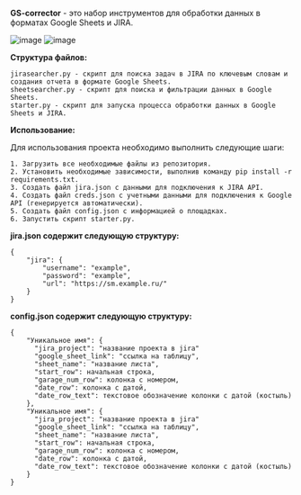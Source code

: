 **GS-corrector** - это набор инструментов для обработки данных в форматах Google Sheets и JIRA.

![image](https://github.com/KiraPixel/GS-corrector/assets/90696175/8ff1d2ba-ad79-4210-8c6d-f64072c0a5e0) ![image](https://github.com/KiraPixel/GS-corrector/assets/90696175/8547e605-d2e9-4769-b9e1-7d281da743a6)

**Структура файлов:**
```
jirasearcher.py - скрипт для поиска задач в JIRA по ключевым словам и создания отчета в формате Google Sheets.
sheetsearcher.py - скрипт для поиска и фильтрации данных в Google Sheets.
starter.py - скрипт для запуска процесса обработки данных в Google Sheets и JIRA.
```


**Использование:**

Для использования проекта необходимо выполнить следующие шаги:

```
1. Загрузить все необходимые файлы из репозитория.
2. Установить необходимые зависимости, выполнив команду pip install -r requirements.txt.
3. Создать файл jira.json с данными для подключения к JIRA API.
4. Создать файл creds.json с учетными данными для подключения к Google API (генерируется автоматически).
5. Создать файл config.json с информацией о площадках.
6. Запустить скрипт starter.py.
```

**jira.json содержит следующую структуру:**
```
{
    "jira": {
        "username": "example",
        "password": "example",
        "url": "https://sm.example.ru/"
    }
}
```

**config.json содержит следующую структуру:**
```
{
    "Уникальное имя": {
      "jira_project": "название проекта в jira"
      "google_sheet_link": "ссылка на таблицу",
      "sheet_name": "название листа",
      "start_row": начальная строка,
      "garage_num_row": колонка с номером,
      "date_row": колонка с датой,
      "date_row_text": текстовое обозначение колонки с датой (костыль)
    },
    "Уникальное имя": {
      "jira_project": "название проекта в jira"
      "google_sheet_link": "ссылка на таблицу",
      "sheet_name": "название листа",
      "start_row": начальная строка,
      "garage_num_row": колонка с номером,
      "date_row": колонка с датой,
      "date_row_text": текстовое обозначение колонки с датой (костыль)
    }
}
```

